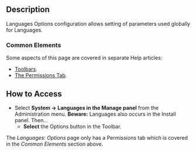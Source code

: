 <!-- Filename: Help4.x:Languages:_Options / Display title: Languages: Options -->

## Description

Languages Options configuration allows setting of parameters used
globally for Languages.

### Common Elements

Some aspects of this page are covered in separate Help articles:

* [Toolbars](jdocmanual?article=help/common-elements/toolbars).
* [The Permissions Tab](jdocmanual?article=help/common-elements/edit-permissions).

## How to Access

- Select **System → Languages in the Manage panel** from the
  Administration menu. **Beware:** Languages also occurs in the Install
  panel. Then...
  - **Select** the Options button in the Toolbar.

The *Languages: Options* page only has a Permissions tab which is covered in the
*Common Elements* section above.